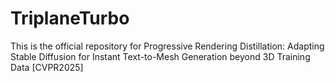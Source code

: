 # TriplaneTurbo
This is the official repository for Progressive Rendering Distillation: Adapting Stable Diffusion for Instant Text-to-Mesh Generation beyond 3D Training Data [CVPR2025]
